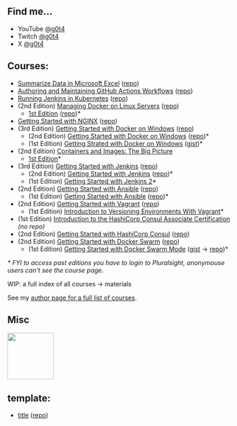 ## Find me...

- YouTube [@g0t4](https://www.youtube.com/g0t4)
- Twitch [@g0t4](https://www.twitch.tv/g0t4)
- X [@g0t4](https://x.com/g0t4)

## Courses:

- [Summarize Data in Microsoft Excel](https://app.pluralsight.com/library/courses/microsoft-excel-summarize-data/table-of-contents) ([repo](https://github.com/g0t4/course-excel-sum))
- [Authoring and Maintaining GitHub Actions Workflows](https://www.pluralsight.com/courses/github-actions-authoring-maintaining-workflows) ([repo](https://github.com/g0t4/course-gh-actions))
- [Running Jenkins in Kubernetes](https://www.pluralsight.com/courses/jenkins-kubernetes-running) ([repo](https://github.com/g0t4/course-jenkins-k8s))
- (2nd Edition) [Managing Docker on Linux Servers](https://www.pluralsight.com/courses/docker-linux-servers-managing) ([repo](https://github.com/g0t4/course2-mdls))
  - [1st Edition](https://www.pluralsight.com/courses/managing-docker-linux-servers) ([repo](https://github.com/g0t4/course-managing-docker-linux-servers))*
- [Getting Started with NGINX](https://www.pluralsight.com/courses/nginx-getting-started) ([repo](https://github.com/g0t4/course-nginx-gs))
- (3rd Edition) [Getting Started with Docker on Windows](https://www.pluralsight.com/courses/docker-windows-getting-started-2023) ([repo](https://github.com/g0t4/course3-docker-win-gs))
  - (2nd Edition) [Getting Started with Docker on Windows](https://www.pluralsight.com/courses/docker-windows-getting-started-2021) ([repo](https://github.com/g0t4/course2-docker-windows-gs))*
  - (1st Edition) [Getting Strated with Docker on Windows](https://www.pluralsight.com/courses/docker-windows-getting-started) ([gist](https://gist.github.com/g0t4/0d97a9595c87736a8a72a2bd21afc0d9))*
- (2nd Edition) [Containers and Images: The Big Picture](https://www.pluralsight.com/library/courses/containers-images-big-picture-2023/table-of-contents)
  - [1st Edition](https://www.pluralsight.com/library/courses/containers-images-big-picture)*
- (3rd Edition) [Getting Started with Jenkins](https://www.pluralsight.com/courses/jenkins-getting-started-2023) ([repo](https://github.com/g0t4/course3-jenkins-gs))
  - (2nd Edition) [Getting Started with Jenkins](https://www.pluralsight.com/courses/getting-started-jenkins) ([repo](https://github.com/g0t4/course-jenkins-getting-started))*
  - (1st Edition) [Getting Started with Jenkins 2](https://www.pluralsight.com/courses/jenkins-2-getting-started)*
- (2nd Edition) [Getting Started with Ansible](https://www.pluralsight.com/courses/ansible-getting-started) ([repo](https://github.com/g0t4/course2-ansible-gs))
  - (1st Edition) [Getting Started with Ansible](https://www.pluralsight.com/library/courses/getting-started-ansible/table-of-contents) ([repo](https://github.com/g0t4/course-ansible-getting-started))*
- (2nd Edition) [Getting Started with Vagrant](https://www.pluralsight.com/courses/vagrant-getting-started) ([repo](https://github.com/g0t4/course2-vagrant-gs))
  - (1st Edition) [Introduction to Versioning Environments With Vagrant](https://www.pluralsight.com/courses/vagrant-versioning-environments)*
- (1st Edition) [Introduction to the HashiCorp Consul Associate Certification](https://www.pluralsight.com/courses/hashicorp-consul-associate-intro-cert) _(no repo)_
- (2nd Edition) [Getting Started with HashiCorp Consul](https://www.pluralsight.com/courses/hashicorp-consul-getting-started-cert) ([repo](https://github.com/g0t4/course2-consul-gs))
- (2nd Edition) [Getting Started with Docker Swarm](https://www.pluralsight.com/courses/docker-swarm-getting-started/) ([repo](https://github.com/g0t4/course2-swarm-gs))
  - (1st Edition) [Getting Started with Docker Swarm Mode](https://www.pluralsight.com/courses/docker-swarm-mode-getting-started) ([gist](https://gist.github.com/g0t4/1454ee7342d54aba5313ffc699d472ba) -> [repo](https://github.com/g0t4/docker-swarm-mode-getting-started))*

_* FYI to access past editions you have to login to Pluralsight, anonymouse users can't see the course page._

WIP: a full index of all courses -> materials

See my [author page for a full list of courses](https://www.pluralsight.com/profile/author/wes-mcclure). 

## Misc

<body>

<a target="_blank" href="https://www.credly.com/badges/c09a4f2e-8e51-4f9f-b9d6-c6d6d1110001/embedded">
  <img width="105" height="105" alt="" src="https://images.credly.com/images/5a1ba86e-8a0f-44cb-b7e2-4c192480fedf/image.png">
</a>

</body>

## template:

- [title](https://app.pluralsight.com/library/courses/***/table-of-contents) ([repo](https://github.com/g0t4/course-***))
